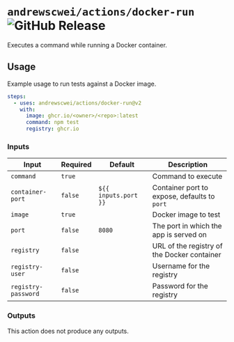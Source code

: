 # `andrewscwei/actions/docker-run` ![GitHub Release](https://img.shields.io/github/v/release/andrewscwei/actions?label=latest)

Executes a command while running a Docker container.

## Usage

Example usage to run tests against a Docker image.

```yml
steps:
  - uses: andrewscwei/actions/docker-run@v2
    with:
      image: ghcr.io/<owner>/<repo>:latest
      command: npm test
      registry: ghcr.io
```

### Inputs

| Input | Required | Default | Description |
| ----- | -------- | ------- | ----------- |
| `command` | `true` | | Command to execute |
| `container-port` | `false` | `${{ inputs.port }}` | Container port to expose, defaults to `port` |
| `image` | `true` | | Docker image to test |
| `port` | `false` | `8080` | The port in which the app is served on |
| `registry` | `false` | | URL of the registry of the Docker container |
| `registry-user` | `false` | | Username for the registry |
| `registry-password`| `false` | | Password for the registry |

### Outputs

This action does not produce any outputs.
